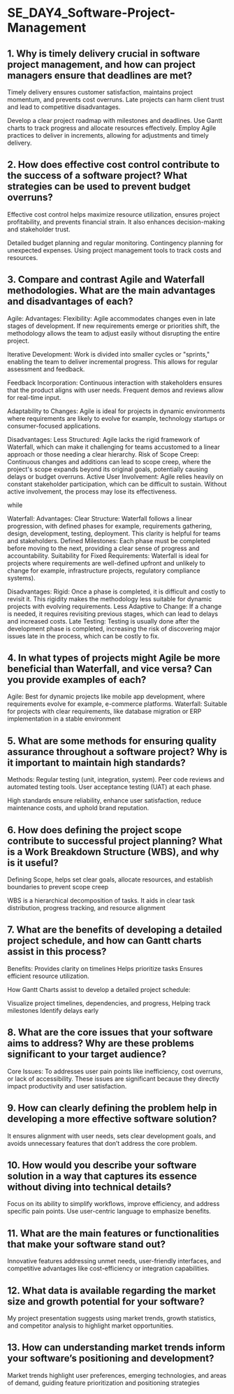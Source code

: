
# SE_DAY4_Software-Project-Management
## 1. Why is timely delivery crucial in software project management, and how can project managers ensure that deadlines are met?
Timely delivery ensures customer satisfaction, maintains project momentum, and prevents cost overruns. Late projects can harm client trust and lead to competitive disadvantages​.

Develop a clear project roadmap with milestones and deadlines.
Use Gantt charts to track progress and allocate resources effectively.
Employ Agile practices to deliver in increments, allowing for adjustments and timely delivery.

## 2. How does effective cost control contribute to the success of a software project? What strategies can be used to prevent budget overruns?

Effective cost control helps maximize resource utilization, ensures project profitability, and prevents financial strain. It also enhances decision-making and stakeholder trust​.

Detailed budget planning and regular monitoring.
Contingency planning for unexpected expenses.
Using project management tools to track costs and resources​.


## 3. Compare and contrast Agile and Waterfall methodologies. What are the main advantages and disadvantages of each?
Agile:
  Advantages:
  Flexibility: Agile accommodates changes even in late stages of development. If new requirements emerge or priorities shift, the methodology allows the team to adjust easily without disrupting the entire project.
  
Iterative Development: Work is divided into smaller cycles or "sprints," enabling the team to deliver incremental progress. This allows for regular assessment and feedback.

Feedback Incorporation: Continuous interaction with stakeholders ensures that the product aligns with user needs. Frequent demos and reviews allow for real-time input.

Adaptability to Changes: Agile is ideal for projects in dynamic environments where requirements are likely to evolve for example, technology startups or consumer-focused applications.


  Disadvantages: 
  Less Structured: Agile lacks the rigid framework of Waterfall, which can make it challenging for teams accustomed to a linear approach or those needing a clear hierarchy.
Risk of Scope Creep: Continuous changes and additions can lead to scope creep, where the project's scope expands beyond its original goals, potentially causing delays or budget overruns.
Active User Involvement: Agile relies heavily on constant stakeholder participation, which can be difficult to sustain. Without active involvement, the process may lose its effectiveness.

while

  Waterfall:
 Advantages:
     Clear Structure: Waterfall follows a linear progression, with defined phases for example, requirements gathering, design, development, testing, deployment. This clarity is helpful for teams and stakeholders.
    Defined Milestones: Each phase must be completed before moving to the next, providing a clear sense of progress and accountability.
    Suitability for Fixed Requirements: Waterfall is ideal for projects where requirements are well-defined upfront and unlikely to change for example, infrastructure projects, regulatory compliance systems).

 Disadvantages:
 Rigid: Once a phase is completed, it is difficult and costly to revisit it. This rigidity makes the methodology less suitable for dynamic projects with evolving requirements.
Less Adaptive to Change: If a change is needed, it requires revisiting previous stages, which can lead to delays and increased costs.
Late Testing: Testing is usually done after the development phase is completed, increasing the risk of discovering major issues late in the process, which can be costly to fix.

## 4. In what types of projects might Agile be more beneficial than Waterfall, and vice versa? Can you provide examples of each?

Agile: Best for dynamic projects like mobile app development, where requirements evolve for example, e-commerce platforms.
Waterfall: Suitable for projects with clear requirements, like database migration or ERP implementation in a stable environment

## 5. What are some methods for ensuring quality assurance throughout a software project? Why is it important to maintain high standards?

Methods:
  Regular testing (unit, integration, system).
  Peer code reviews and automated testing tools.
  User acceptance testing (UAT) at each phase.

  High standards ensure reliability, enhance user satisfaction, reduce maintenance costs, and uphold brand reputation​.
  
## 6. How does defining the project scope contribute to successful project planning? What is a Work Breakdown Structure (WBS), and why is it useful?
Defining Scope, helps set clear goals, allocate resources, and establish boundaries to prevent scope creep

WBS is a hierarchical decomposition of tasks. It aids in clear task distribution, progress tracking, and resource alignment
## 7. What are the benefits of developing a detailed project schedule, and how can Gantt charts assist in this process?

Benefits: 
Provides clarity on timelines
Helps prioritize tasks
Ensures efficient resource utilization.

 How Gantt Charts assist to develop a detailed project schedule:
 
Visualize project timelines, dependencies, and progress, 
Helping track milestones 
Identify delays early

## 8. What are the core issues that your software aims to address? Why are these problems significant to your target audience?

Core Issues: To addresses user pain points like inefficiency, cost overruns, or lack of accessibility. These issues are significant because they directly impact productivity and user satisfaction​.

## 9. How can clearly defining the problem help in developing a more effective software solution?

It ensures alignment with user needs, sets clear development goals, and avoids unnecessary features that don’t address the core problem​.

## 10. How would you describe your software solution in a way that captures its essence without diving into technical details?

Focus on its ability to simplify workflows, improve efficiency, and address specific pain points. Use user-centric language to emphasize benefits​.

## 11. What are the main features or functionalities that make your software stand out?

Innovative features addressing unmet needs, user-friendly interfaces, and competitive advantages like cost-efficiency or integration capabilities​.

## 12. What data is available regarding the market size and growth potential for your software?

My project presentation suggests using market trends, growth statistics, and competitor analysis to highlight market opportunities​.
## 13. How can understanding market trends inform your software’s positioning and development?
Market trends highlight user preferences, emerging technologies, and areas of demand, guiding feature prioritization and positioning strategies​
